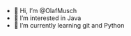 - 👋 Hi, I’m @OlafMusch
- 👀 I’m interested in Java
- 🌱 I’m currently learning git and Python

<!---
OlafMusch/OlafMusch is a ✨ special ✨ repository because its `README.md` (this file) appears on your GitHub profile.
You can click the Preview link to take a look at your changes.
--->
